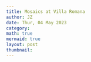 ```yaml
---
title: Mosaics at Villa Romana
author: JZ
date: Thur, 04 May 2023
category: 
math: true
mermaid: true
layout: post
thumbnail: 
---
```

